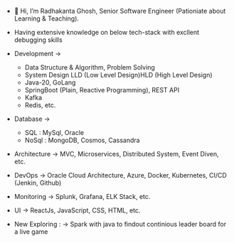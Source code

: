- 👋 Hi, I’m Radhakanta Ghosh, Senior Software Engineer (Pationiate about Learning & Teaching).

- Having extensive knowledge on below tech-stack with excllent debugging skills
- Development ->
  - Data Structure & Algorithm, Problem Solving
  - System Design LLD (Low Level Design)HLD (High Level Design)
  - Java-20, GoLang
  - SpringBoot (Plain, Reactive Programming), REST API
  - Kafka
  - Redis, etc.
- Database    ->
  - SQL : MySql, Oracle
  - NoSql : MongoDB, Cosmos, Cassandra
- Architecture ->  MVC, Microservices, Distributed System, Event Diven, etc.
- DevOps ->        Oracle Cloud Architecture, Azure, Docker, Kubernetes, CI/CD (Jenkin, Github)
- Monitoring ->    Splunk, Grafana, ELK Stack, etc.
- UI ->            ReactJs, JavaScript, CSS, HTML, etc.



- New Exploring :   ->  Spark with java to findout continious leader board for a live game
